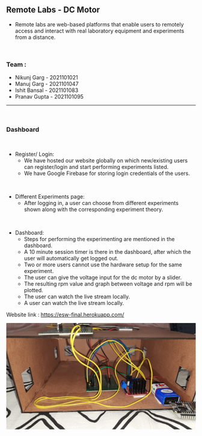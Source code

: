 ## Remote Labs - DC Motor

- Remote labs are web-based platforms that enable users to remotely access and interact with real laboratory equipment and experiments from a distance.

<br>

### Team :
- Nikunj Garg - 2021101021
- Manuj Garg - 2021101047
- Ishit Bansal - 2021101083
- Pranav Gupta - 2021101095

----
<br >

### Dashboard

<br>

- Register/ Login:
    - We have hosted our website globally on which new/existing users can register/login and start performing experiments listed.
    - We have Google Firebase for storing login credentials of the users.

<br>

- Different Experiments page:
    - After logging in, a user can choose from different experiments shown along with the corresponding experiment theory.

<br>

- Dashboard:
    - Steps for performing the experimenting are mentioned in the dashboard.
    - A 10 minute session timer is there in the dashboard, after which the user will automatically get logged out.
    - Two or more users cannot use the hardware setup for the same experiment.
    - The user can give the voltage input for the dc motor by a slider.
    - The resulting rpm value and graph between voltage and rpm will be plotted.
    - The user can watch the live stream locally.
    - A user can watch the live stream locally.



Website link : https://esw-final.herokuapp.com/

![alt](https://github.com/ManujGarggit/esw/blob/master/DASHBOARD/photo.jpeg)
